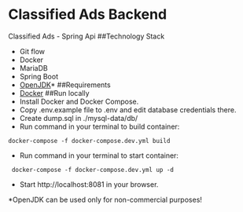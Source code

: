 # Classified Ads Backend
Classified Ads - Spring Api 
##Technology Stack
 - Git flow
 - Docker
 - MariaDB
 - Spring Boot
 - [OpenJDK](https://openjdk.java.net/)*
##Requirements
 - [Docker](https://www.docker.com/)
##Run locally
 - Install Docker and Docker Compose.
 - Copy .env.example file to .env and edit database credentials there.
 - Create dump.sql in ./mysql-data/db/
 - Run command in your terminal to build container:
```
docker-compose -f docker-compose.dev.yml build
```
 - Run command in your terminal to start container: 
```
 docker-compose -f docker-compose.dev.yml up -d
```
 - Start http://localhost:8081 in your browser.


*OpenJDK can be used only for non-commercial purposes!
